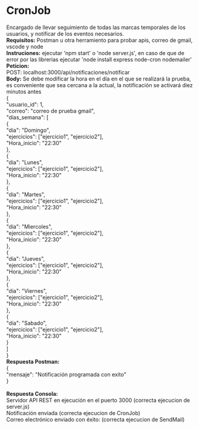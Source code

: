 # CronJob
Encargado de llevar seguimiento de todas las marcas temporales de los usuarios, y notificar de los eventos necesarios.<br>
**Requisitos:** Postman u otra herramiento para probar apis, correo de gmail, vscode y node <br>
**Instruciones:** ejecutar 'npm start' o 'node server.js', en caso de que de error por las librerias ejecutar 'node install express node-cron nodemailer'<br>
**Peticion:** <br>
POST: localhost:3000/api/notificaciones/notificar<br>
**Body:** Se debe modificar la hora en el día en el que se realizará la prueba, es conveniente que sea cercana a la actual, la notificación se activará diez minutos antes<br>
{<br>
    "usuario_id": 1,<br>
    "correo": "correo de prueba gmail",<br>
    "dias_semana": [<br>
        {<br>
        "dia": "Domingo",<br>
        "ejercicios": ["ejercicio1", "ejercicio2"],<br>
        "Hora_inicio": "22:30"<br>
        },<br>
        {<br>
        "dia": "Lunes",<br>
        "ejercicios": ["ejercicio1", "ejercicio2"],<br>
        "Hora_inicio": "22:30"<br>
        },<br>
        {<br>
        "dia": "Martes",<br>
        "ejercicios": ["ejercicio1", "ejercicio2"],<br>
        "Hora_inicio": "22:30"<br>
        },<br>
        {<br>
        "dia": "Miercoles",<br>
        "ejercicios": ["ejercicio1", "ejercicio2"],<br>
        "Hora_inicio": "22:30"<br>
        },<br>
        {<br>
        "dia": "Jueves",<br>
        "ejercicios": ["ejercicio1", "ejercicio2"],<br>
        "Hora_inicio": "22:30"<br>
        },<br>
        {<br>
        "dia": "Viernes",<br>
        "ejercicios": ["ejercicio1", "ejercicio2"],<br>
        "Hora_inicio": "22:30"<br>
        },<br>
        {<br>
        "dia": "Sabado",<br>
        "ejercicios": ["ejercicio1", "ejercicio2"],<br>
        "Hora_inicio": "22:30"<br>
        }<br>
    ]<br>
}<br>
**Respuesta Postman:** <br>
{<br>
    "mensaje": "Notificación programada con exito"<br>
}<br><br>
**Respuesta Consola:** <br>
Servidor API REST en ejecución en el puerto 3000 (correcta ejecucion de server.js) <br>
Notificación enviada (correcta ejecucion de CronJob) <br>
Correo electrónico enviado con éxito: (correcta ejecucion de SendMail)<br>
